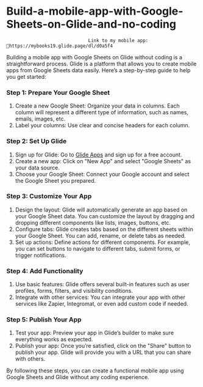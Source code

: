 # Build-a-mobile-app-with-Google-Sheets-on-Glide-and-no-coding



                                  Link to my mobile app:          🔗https://mybooks19.glide.page/dl/d0a5f4




Building a mobile app with Google Sheets on Glide without coding is a straightforward process. Glide is a platform that allows you to create mobile apps from Google Sheets data easily. Here’s a step-by-step guide to help you get started:

### Step 1: Prepare Your Google Sheet
1. Create a new Google Sheet: Organize your data in columns. Each column will represent a different type of information, such as names, emails, images, etc.
2. Label your columns: Use clear and concise headers for each column.

### Step 2: Set Up Glide
1. Sign up for Glide: Go to [Glide Apps](https://www.glideapps.com/) and sign up for a free account.
2. Create a new app: Click on "New App" and select "Google Sheets" as your data source.
3. Choose your Google Sheet: Connect your Google account and select the Google Sheet you prepared.

### Step 3: Customize Your App
1. Design the layout: Glide will automatically generate an app based on your Google Sheet data. You can customize the layout by dragging and dropping different components like lists, images, buttons, etc.
2. Configure tabs: Glide creates tabs based on the different sheets within your Google Sheet. You can add, rename, or delete tabs as needed.
3. Set up actions: Define actions for different components. For example, you can set buttons to navigate to different tabs, submit forms, or trigger notifications.

### Step 4: Add Functionality
1. Use basic features: Glide offers several built-in features such as user profiles, forms, filters, and visibility conditions.
2. Integrate with other services: You can integrate your app with other services like Zapier, Integromat, or even add custom code if needed.

### Step 5: Publish Your App
1. Test your app: Preview your app in Glide’s builder to make sure everything works as expected.
2. Publish your app: Once you’re satisfied, click on the "Share" button to publish your app. Glide will provide you with a URL that you can share with others.


By following these steps, you can create a functional mobile app using Google Sheets and Glide without any coding experience.

